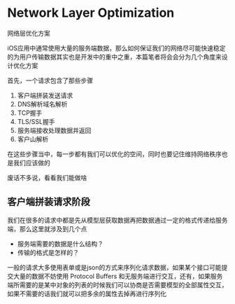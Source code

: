 # Network Layer Optimization

网络层优化方案

iOS应用中通常使用大量的服务端数据，那么如何保证我们的网络尽可能快速稳定的为用户传输数据其实也是开发中的重中之重，本篇笔者将会会分为几个角度来设计优化方案

首先，一个请求包含了那些步骤

1. 客户端拼装发送请求
2. DNS解析域名解析
3. TCP握手
4. TLS/SSL握手
5. 服务端接收处理数据并返回
6. 客户山解析

在这些步骤当中，每一步都有我们可以优化的空间，同时也要记住维持网络秩序也是我们应该做的

废话不多说，看看我们能做啥

## 客户端拼装请求阶段

我们在很多的请求中都是先从模型层获取数据再把数据通过一定的格式传递给服务端，那么这里就涉及到几个点

- 服务端需要的数据是什么结构？
- 传输的格式是怎样的？

一般的请求大多使用表单或是json的方式来序列化请求数据，如果某个接口可能提交大量的数据不妨使用 Protocol Buffers 和无服务端进行交互，还有，如果服务端所需要的是某中对象的列表的时候我们可以协商是否需要模型的全部属性交互，如果不需要的话我们就可以把多余的属性去掉再进行序列化


